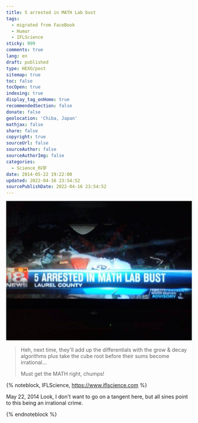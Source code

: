 ```yaml
---
title: 5 arrested in MATH Lab bust
tags:
  - migrated from FaceBook
  - Humor
  - IFLScience
sticky: 999
comments: true
lang: en
draft: published
type: HEXO/post
sitemap: true
toc: false
tocOpen: true
indexing: true
display_tag_onHome: true
recommendedSection: false
donate: false
geolocation: 'Chiba, Japan'
mathjax: false
share: false
copyright: true
sourceUrl: false
sourceAuthor: false
sourceAuthorImg: false
categories:
  - Science_科学
date: 2014-05-22 19:22:00
updated: 2022-04-16 23:54:52
sourcePublishDate: 2022-04-16 23:54:52
---
```

![](./5-arrested-in-MATH-Lab-bust/10377492_833595579994788_7710943752016340601_n.jpg)

> Heh, next time, they'll add up the differentials with the grow & decay algorithms plus take the cube root before their sums become irrational... 
> 
> Must get the MATH right, chumps!


{% noteblock, IFLScience, https://www.iflscience.com %}

May 22, 2014
Look, I don't want to go on a tangent here, but all sines point to this being an irrational crime.

{% endnoteblock %}
